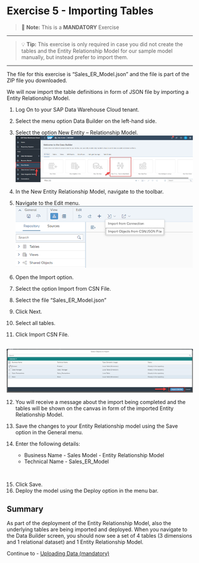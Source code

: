 # Exercise 5 - Importing Tables

> :memo: **Note:** This is a <strong>MANDATORY</strong>  Exercise

---

> :bulb: **Tip:** This exercise is only required in case you did not create the tables and the Entity Relationship Model for our sample model manually, but instead prefer to import them.

---

The file for this exercise is “Sales_ER_Model.json” and the file is part of the ZIP file you downloaded.

We will now import the table definitions in form of JSON file by importing a Entity Relationship Model.
1. Log On to your SAP Data Warehouse Cloud tenant.
2. Select the menu option Data Builder on the left-hand side.
3. Select the option New Entity – Relationship Model.
<br>![](images/00_00_0041.png) 

4. In the New Entity Relationship Model, navigate to the toolbar.

5. Navigate to the Edit menu.
<br>![](images/00_00_0051.png) 

6. Open the Import option.
7. Select the option Import from CSN File.
8. Select the file “Sales_ER_Model.json”
9. Click Next.
10. Select all tables.
11. Click Import CSN File.

<br>![](images/00_00_0052.png) 

12. You will receive a message about the import being completed and the tables will be shown on the canvas in form of the imported Entity Relationship Model.

13. Save the changes to your Entity Relationship model using the Save option in the General menu.

14. Enter the following details:<br><ul><li>Business Name - Sales Model - Entity Relationship Model</li><li>Technical Name - Sales_ER_Model
<br>  
  
15. Click Save.
16. Deploy the model using the Deploy option in the menu bar.

## Summary

As part of the deployment of the Entity Relationship Model, also the underlying tables are being imported and deployed. When you navigate to the Data Builder screen, you should now see a set of 4 tables (3 dimensions and 1 relational dataset) and 1 Entity Relationship Model.

Continue to - [Uploading Data (mandatory) ](../ex06/README.md)
